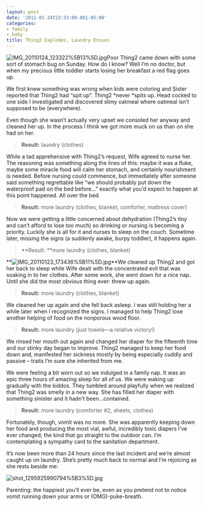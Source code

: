 ```yaml
---
layout: post
date: '2011-01-24T23:33:00.001-05:00'
categories:
- family
- baby
title: Thing2 Explodes, Laundry Ensues
---
```



![IMG_20110124_123322%5B13%5D.jpg](IMG_20110124_123322%5B13%5D.jpg)Poor Thing2 came down with some sort of stomach bug on Sunday. How do I know? Well I’m no doctor, but when my precious little toddler starts losing her breakfast a red flag goes up. 

We first knew something was wrong when kids were coloring and Sister reported that Thing2 had “spit up”. Thing2 *never *spits up. Head cocked to one side I investigated and discovered slimy oatmeal where oatmeal isn’t supposed to be (everywhere).

Even though she wasn’t actually very upset we consoled her anyway and cleaned her up. In the process I think we got more muck on us than on she had on her.
<blockquote> 

**Result:** laundry (clothes)
</blockquote>

While a tad apprehensive with Thing2’s request, Wife agreed to nurse her. The reasoning was something along the lines of this: maybe it was a fluke, maybe some miracle food will calm her stomach, and certainly nourishment is needed. Before nursing could commence, but immediately after someone said something regrettable like “we should probably put down the waterproof pad on the bed before…” exactly what you’d expect to happen at this point happened. All over the bed.
<blockquote> 

**Result:** more laundry (clothes, blanket, comforter, mattress cover)
</blockquote>

Now we were getting a little concerned about dehydration (Thing2’s tiny and can’t afford to lose too much) so drinking or nursing is becoming a priority. Luckily she is all for it and nurses to sleep on the couch. Sometime later, missing the signs (a suddenly awake, burpy toddler), it happens again.
<blockquote> 

**Result: **more laundry (clothes, blanket)
</blockquote>

**![IMG_20110123_173436%5B11%5D.jpg](IMG_20110123_173436%5B11%5D.jpg)**We cleaned up Thing2 and got her back to sleep while Wife dealt with the concentrated evil that was soaking in to her clothes. After some work, she went down for a nice nap. Until she did the most obvious thing ever: threw up again. 
<blockquote> 

**Result:** more laundry (clothes, blanket)
</blockquote>

We cleaned her up again and she fell back asleep. I was still holding her a while later when I recognized the signs. I managed to help Thing2 lose another helping of food on the nonporous wood floor.
<blockquote> 

**Result:** more laundry (just towels—a relative victory!)
</blockquote>

We rinsed her mouth out again and changed her diaper for the fifteenth time and our stinky day began to improve. Thing2 managed to keep her food down and, manifested her sickness mostly by being especially cuddly and passive – traits I’m sure she inherited from me.

We were feeling a bit worn out so we indulged in a family nap. It was an epic three hours of amazing sleep for all of us. We were waking up gradually with the kiddos. They tumbled around playfully when we realized that Thing2 was smelly in a new way. She has filled her diaper with something sinister and it hadn’t been…contained.
<blockquote> 

**Result:** more laundry (comforter #2, sheets, clothes)
</blockquote>

Fortunately, though, vomit was no more. She was apparently keeping down her food and producing the most vial, awful, incredibly toxic diapers I’ve ever changed; the kind that go straight to the outdoor can. I’m contemplating a sympathy card to the sanitation department.

It’s now been more than 24 hours since the last incident and we’re almost caught up on laundry. She’s pretty much back to normal and I’m rejoicing as she rests beside me:  

![shot_1295925990794%5B3%5D.jpg](shot_1295925990794%5B3%5D.jpg)

Parenting: the happiest you’ll ever be, even as you pretend not to notice vomit running down your arms or (OMG)-puke-breath.